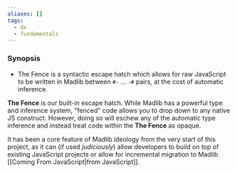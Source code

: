 ```yaml
---
aliases: []
tags:
  - dx
  - fundamentals
---
```


### Synopsis
- The Fence is a syntactic escape hatch which allows for raw JavaScript to be written in Madlib between `#-` ... `-#` pairs, at the cost of automatic inference.

**The Fence** is our built-in escape hatch. While Madlib has a powerful type and inference system, "fenced" code allows you to drop down to any native JS construct. However, doing so will eschew any of the automatic type inference and instead treat code within the **The Fence** as opaque.

It has been a core feature of Madlib ideology from the very start of this project, as it can (if used _judiciously_) allow developers to build on top of existing JavaScript projects or allow for incremental migration to Madlib [[Coming From JavaScript|from JavaScript]].